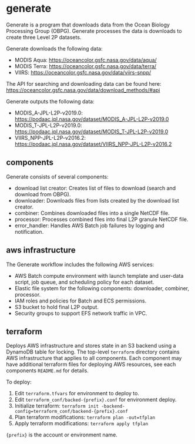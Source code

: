 # generate

Generate is a program that downloads data from the Ocean Biology Processing Group (OBPG). Generate processes the data is downloads to create three Level 2P datasets.

Generate downloads the following data:
- MODIS Aqua: https://oceancolor.gsfc.nasa.gov/data/aqua/
- MODIS Terra: https://oceancolor.gsfc.nasa.gov/data/terra/
- VIIRS: https://oceancolor.gsfc.nasa.gov/data/viirs-snpp/

The API for searching and downloading data can be found here: https://oceancolor.gsfc.nasa.gov/data/download_methods/#api

Generate outputs the following data:
- MODIS_A-JPL-L2P-v2019.0: https://podaac.jpl.nasa.gov/dataset/MODIS_A-JPL-L2P-v2019.0
- MODIS_T-JPL-L2P-v2019.0: https://podaac.jpl.nasa.gov/dataset/MODIS_T-JPL-L2P-v2019.0
- VIIRS_NPP-JPL-L2P-v2016.2: https://podaac.jpl.nasa.gov/dataset/VIIRS_NPP-JPL-L2P-v2016.2

## components

Generate consists of several components:
- download list creator: Creates list of files to download (search and download from OBPG).
- downloader: Downloads files from lists created by the download list creator.
- combiner: Combines downloaded files into a single NetCDF file.
- processor: Processes combined files into final L2P granule NetCDF file.
- error_handler: Handles AWS Batch job failures by logging and notification.

## aws infrastructure

The Generate workflow includes the following AWS services:
- AWS Batch compute environment with launch template and user-data script, job queue, and scheduling policy for each dataset.
- Elastic file system for the following components: downloader, combiner, processor.
- IAM roles and policies for Batch and ECS permissions.
- S3 bucket to hold final L2P output.
- Security groups to support EFS network traffic in VPC.

## terraform 

Deploys AWS infrastructure and stores state in an S3 backend using a DynamoDB table for locking. The top-level `terraform` directory contains AWS infrastructure that applies to all components. Each component may have additional terraform files for deploying AWS resources, see each components `README.md` for details.

To deploy:
1. Edit `terraform.tfvars` for environment to deploy to.
2. Edit `terraform_conf/backed-{prefix}.conf` for environment deploy.
3. Initialize terraform: `terraform init -backend-config=terraform_conf/backend-{prefix}.conf`
4. Plan terraform modifications: `terraform plan -out=tfplan`
5. Apply terraform modifications: `terraform apply tfplan`

`{prefix}` is the account or environment name.